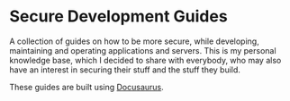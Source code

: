 # Secure Development Guides

A collection of guides on how to be more secure, while developing, maintaining and operating applications and servers. This is my personal knowledge base, which I decided to share with everybody, who may also have an interest in securing their stuff and the stuff they build.

These guides are built using [Docusaurus](https://docusaurus.io/).
